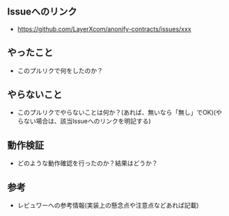 ## Issueへのリンク

* https://github.com/LayerXcom/anonify-contracts/issues/xxx

## やったこと

* このプルリクで何をしたのか？

## やらないこと

* このプルリクでやらないことは何か？(あれば、無いなら「無し」でOK)(やらない場合は、該当Issueへのリンクを明記する)

## 動作検証

* どのような動作確認を行ったのか？結果はどうか？

## 参考

* レビュワーへの参考情報(実装上の懸念点や注意点などあれば記載)
